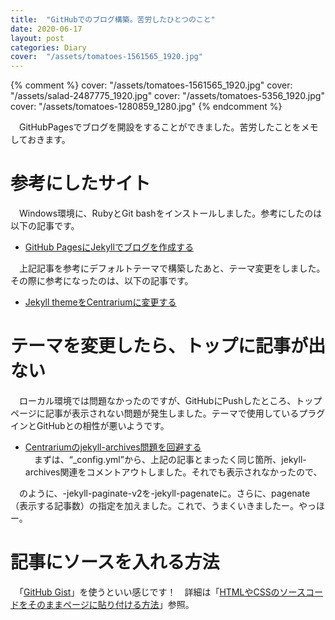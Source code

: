 ```yaml
---
title:  "GitHubでのブログ構築。苦労したひとつのこと"
date: 2020-06-17
layout: post
categories: Diary
cover:  "/assets/tomatoes-1561565_1920.jpg"
---
```

{% comment %}
cover:  "/assets/tomatoes-1561565_1920.jpg"
cover:  "/assets/salad-2487775_1920.jpg"
cover:  "/assets/tomatoes-5356_1920.jpg"
cover:  "/assets/tomatoes-1280859_1280.jpg"
{% endcomment %}

　GitHubPagesでブログを開設をすることができました。苦労したことをメモしておきます。

# 参考にしたサイト
　Windows環境に、RubyとGit bashをインストールしました。参考にしたのは以下の記事です。
* [GitHub PagesにJekyllでブログを作成する](https://note.com/airis0/n/n191e89b83e1d)<br/>

　上記記事を参考にデフォルトテーマで構築したあと、テーマ変更をしました。その際に参考になったのは、以下の記事です。
* [Jekyll themeをCentrariumに変更する](https://haltaro.github.io/2018/02/11/theme-change)

# テーマを変更したら、トップに記事が出ない
　ローカル環境では問題なかったのですが、GitHubにPushしたところ、トップページに記事が表示されない問題が発生しました。テーマで使用しているプラグインとGitHubとの相性が悪いようです。
*  [Centrariumのjekyll-archives問題を回避する](https://haltaro.github.io/2018/06/15/jekyll-archives)<br/>
　まずは、“_config.yml”から、上記の記事とまったく同じ箇所、jekyll-archives関連をコメントアウトしました。それでも表示されなかったので、

<script src="https://gist.github.com/Hoiko-Takahashi/b57e0376f4b69b68901cc2dafa6961ae.js"></script>

　のように、-jekyll-paginate-v2を-jekyll-pagenateに。さらに、pagenate（表示する記事数）の指定を加えました。これで、うまくいきましたー。やっほー。

# 記事にソースを入れる方法
  　「[GitHub Gist](https://gist.github.com/)」を使うといい感じです！　詳細は「[HTMLやCSSのソースコードをそのままページに貼り付ける方法](https://fukafuka295.jp/source-code-haritsuke/)」参照。

